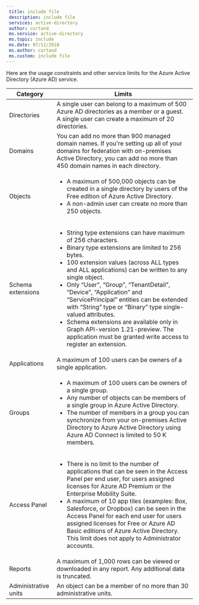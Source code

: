 ```yaml
---
 title: include file
 description: include file
 services: active-directory
 author: curtand
 ms.service: active-directory
 ms.topic: include
 ms.date: 07/11/2018
 ms.author: curtand
 ms.custom: include file
---
```

Here are the usage constraints and other service limits for the Azure Active Directory (Azure AD) service.

| Category | Limits |
| --- | --- |
| Directories | A single user can belong to a maximum of 500 Azure AD directories as a member or a guest.<br/>A single user can create a maximum of 20 directories. |
| Domains | You can add no more than 900 managed domain names. If you're setting up all of your domains for federation with on-premises Active Directory, you can add no more than 450 domain names in each directory. |
| Objects |<ul><li>A maximum of 500,000 objects can be created in a single directory by users of the Free edition of Azure Active Directory.</li><li>A non-admin user can create no more than 250 objects.</li></ul> |
| Schema extensions |<ul><li>String type extensions can have maximum of 256 characters. </li><li>Binary type extensions are limited to 256 bytes.</li><li>100 extension values (across ALL types and ALL applications) can be written to any single object.</li><li>Only “User”, “Group”, “TenantDetail”, “Device”, “Application” and “ServicePrincipal” entities can be extended with “String” type or “Binary” type single-valued attributes.</li><li>Schema extensions are available only in Graph API-version 1.21-preview. The application must be granted write access to register an extension.</li></ul> |
| Applications |A maximum of 100 users can be owners of a single application. |
| Groups |<ul><li>A maximum of 100 users can be owners of a single group.</li><li>Any number of objects can be members of a single group in Azure Active Directory.</li><li>The number of members in a group you can synchronize from your on-premises Active Directory to Azure Active Directory using Azure AD Connect is limited to 50 K members.</li></ul> |
| Access Panel |<ul><li>There is no limit to the number of applications that can be seen in the Access Panel per end user, for users assigned licenses for Azure AD Premium or the Enterprise Mobility Suite.</li><li>A maximum of 10 app tiles (examples: Box, Salesforce, or Dropbox) can be seen in the Access Panel for each end user for users assigned licenses for Free or Azure AD Basic editions of Azure Active Directory. This limit does not apply to Administrator accounts.</li></ul> |
| Reports | A maximum of 1,000 rows can be viewed or downloaded in any report. Any additional data is truncated. |
| Administrative units | An object can be a member of no more than 30 administrative units. |
